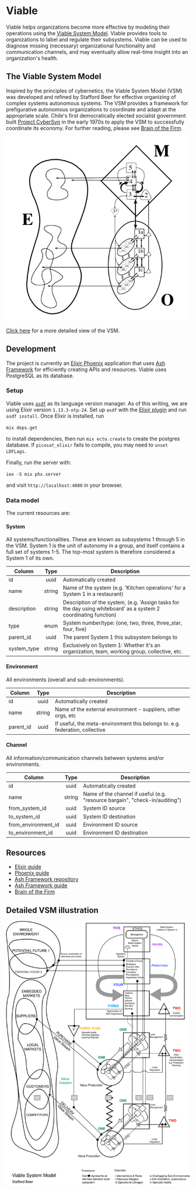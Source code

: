 # Viable

Viable helps organizations become more effective by modeling their operations using the [Viable System Model](https://en.wikipedia.org/wiki/Viable_system_model). Viable provides tools to organizations to label and regulate their subsystems. Viable can be used to diagnose missing (necessary) organizational functionality and communication channels, and may eventually allow real-time insight into an organization's health.


## The Viable System Model

Inspired by the principles of cybernetics, the Viable System Model (VSM) was developed and refined by Stafford Beer for effective organizing of complex systems autonomous systems. The VSM provides a framework for prefigurative autonomous organizations to coordinate and adapt at the appropriate scale. Chile's first democratically elected socialist government built [Project CyberSyn](https://en.wikipedia.org/wiki/Project_Cybersyn) in the early 1970s to apply the VSM to successfully coordinate its economy. For further reading, please see [Brain of the Firm](https://www.goodreads.com/en/book/show/1304488.Brain_of_the_Firm).

![The Viable System Model](/docs/vsm_simple.png)

[Click here](#detailed-vsm) for a more detailed view of the VSM.


## Development

The project is currently an [Elixir Phoenix](https://www.phoenixframework.org/) application that uses [Ash Framework](https://www.ash-elixir.org/) for efficiently creating APIs and resources. Viable uses PostgreSQL as its database.

### Setup

Viable uses [`asdf`](https://github.com/asdf-vm/asdf) as its language version manager. As of this writing, we are using Elixir version `1.13.3-otp-24`. Set up `asdf` with the [Elixir plugin](https://github.com/asdf-vm/asdf-elixir) and run `asdf install`. Once Elixir is installed, run


`mix deps.get`


to install dependencies, then run `mix ecto.create` to create the postgres database. If `picosat_elixir` fails to compile, you may need to `unset LDFLags`.

Finally, run the server with:

`iex -S mix phx.server`

and visit `http://localhost:4000` in your browser.


### Data model

The current resources are:

#### System 
All systems/functionalities. These are known as subsystems 1 through 5 in the VSM. System 1 is the unit of autonomy in a group, and itself contains a full set of systems 1-5. The top-most system is therefore considered a System 1 of its own.

Column | Type | Description
-------|:----:| -----------
id | uuid | Automatically created
name | string | Name of the system (e.g. 'Kitchen operations' for a System 1 in a restaurant)
description | string | Description of the system, (e.g. 'Assign tasks for the day using whiteboard' as a system 2 coordinating function)
type | enum | System number/type: {one, two, three, three_star, four, five}
parent_id | uuid | The parent System 1 this subsystem belongs to
system_type | string | Exclusively on System 1: Whether it's an organization, team, working group, collective, etc.


#### Environment
All environments (overall and sub-environments).

Column | Type | Description
-------|:----:| -----------
id | uuid | Automatically created
name | string | Name of the external environment - suppliers, other orgs, etc
parent_id | uuid | If useful, the meta-environment this belongs to. e.g. federation, collective


#### Channel
All information/communication channels between systems and/or environments.

Column | Type | Description
-------|:----:| -----------
id | uuid | Automatically created
name | string | Name of the channel if useful (e.g. "resource bargain", "check-in/auditing")
from_system_id | uuid | System ID source
to_system_id | uuid | System ID destination
from_environment_id | uuid | Environment ID source
to_environment_id | uuid | Environment ID destination


## Resources

- [Elixir guide](https://elixir-lang.org/getting-started/introduction.html)
- [Phoenix guide](https://hexdocs.pm/phoenix/overview.html)
- [Ash Framework repository](https://github.com/ash-project/ash)
- [Ash Framework guide](https://hexdocs.pm/ash/getting_started.html)
- [Brain of the Firm](https://www.goodreads.com/en/book/show/1304488.Brain_of_the_Firm)


## Detailed VSM illustration
![Detailed VSM](/docs/vsm_full.svg)
